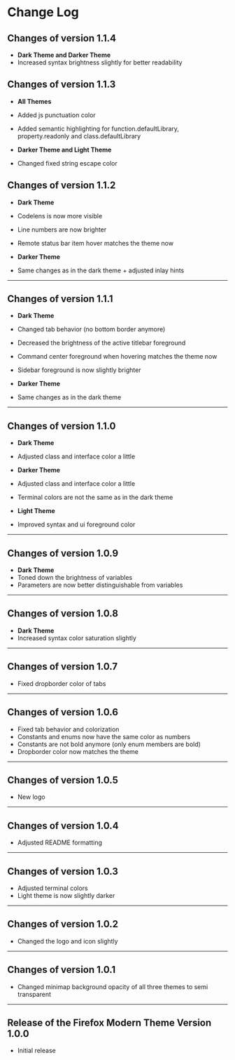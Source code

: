 # Change Log

## Changes of version 1.1.4

- **Dark Theme and Darker Theme**
- Increased syntax brightness slightly for better readability

## Changes of version 1.1.3

- **All Themes**
- Added js punctuation color
- Added semantic highlighting for function.defaultLibrary, property.readonly and class.defaultLibrary

- **Darker Theme and Light Theme**
- Changed fixed string escape color

## Changes of version 1.1.2

- **Dark Theme**
- Codelens is now more visible
- Line numbers are now brighter
- Remote status bar item hover matches the theme now

- **Darker Theme**
- Same changes as in the dark theme + adjusted inlay hints

---

## Changes of version 1.1.1

- **Dark Theme**
- Changed tab behavior (no bottom border anymore)
- Decreased the brightness of the active titlebar foreground
- Command center foreground when hovering matches the theme now
- Sidebar foreground is now slightly brighter

- **Darker Theme**
- Same changes as in the dark theme

---

## Changes of version 1.1.0

- **Dark Theme**
- Adjusted class and interface color a little

- **Darker Theme**
- Adjusted class and interface color a little
- Terminal colors are not the same as in the dark theme

- **Light Theme**
- Improved syntax and ui foreground color

---

## Changes of version 1.0.9

- **Dark Theme**
- Toned down the brightness of variables
- Parameters are now better distinguishable from variables

---

## Changes of version 1.0.8

- **Dark Theme**
- Increased syntax color saturation slightly

---

## Changes of version 1.0.7

- Fixed dropborder color of tabs

---

## Changes of version 1.0.6

- Fixed tab behavior and colorization
- Constants and enums now have the same color as numbers
- Constants are not bold anymore (only enum members are bold)
- Dropborder color now matches the theme

---

## Changes of version 1.0.5

- New logo

---

## Changes of version 1.0.4

- Adjusted README formatting

---

## Changes of version 1.0.3

- Adjusted terminal colors
- Light theme is now slightly darker

---

## Changes of version 1.0.2

- Changed the logo and icon slightly

---

## Changes of version 1.0.1

- Changed minimap background opacity of all three themes to semi transparent

---

## Release of the Firefox Modern Theme Version 1.0.0

- Initial release
